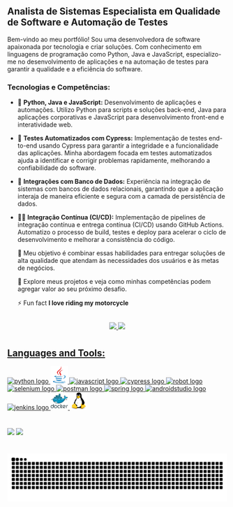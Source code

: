 ## Analista de Sistemas Especialista em Qualidade de Software e Automação de Testes


Bem-vindo ao meu portfólio! 
Sou uma desenvolvedora de software apaixonada por tecnologia e criar soluções. Com conhecimento em linguagens de programação como Python, Java e JavaScript, especializo-me no desenvolvimento de aplicações e na automação de testes para garantir a qualidade e a eficiência do software.

### Tecnologias e Competências:

- 🔭 **Python, Java e JavaScript:** Desenvolvimento de aplicações e automações.
      Utilizo Python para scripts e soluções back-end, Java para aplicações corporativas e JavaScript para desenvolvimento front-end e interatividade web.

- 🌱 **Testes Automatizados com Cypress:**  Implementação de testes end-to-end usando Cypress para garantir a integridade e a funcionalidade das aplicações. Minha abordagem focada em testes automatizados ajuda a identificar e corrigir problemas rapidamente, melhorando a confiabilidade do software.

- 👯 **Integrações com Banco de Dados:** Experiência na integração de sistemas com bancos de dados relacionais, garantindo que a aplicação interaja de maneira eficiente e segura com a camada de persistência de dados.

- 👨‍💻 **Integração Contínua (CI/CD):** Implementação de pipelines de integração contínua e entrega contínua (CI/CD) usando GitHub Actions. Automatizo o processo de build, testes e deploy para acelerar o ciclo de desenvolvimento e melhorar a consistência do código.

  📝 Meu objetivo é combinar essas habilidades para entregar soluções de alta qualidade que atendam às necessidades dos usuários e às metas de negócios. 

  💬 Explore meus projetos e veja como minhas competências podem agregar valor ao seu próximo desafio.


  ⚡ Fun fact **I love riding my motorcycle**


##

  
<div align="center">
  <a href="https://github.com/rsortica">
  <img height="160em" src="https://github-readme-stats.vercel.app/api?username=rsortica&show_icons=true&theme=blue-green&include_all_commits=true&count_private=true"/>
  <img height="160em" src="https://github-readme-stats.vercel.app/api/top-langs/?username=rsortica&layout=compact&langs_count=7&theme=blue-green"/>
</div>

#
## Languages and Tools:

<div style="text-align:left">
  <img src="https://cdn.jsdelivr.net/gh/devicons/devicon@latest/icons/python/python-original.svg" height="40" width="40" alt="python logo" />
  <img src="https://raw.githubusercontent.com/devicons/devicon/master/icons/java/java-original.svg" height="40" width="40" alt="java logo"  />       
  <img src="https://cdn.jsdelivr.net/gh/devicons/devicon@latest/icons/javascript/javascript-original.svg"  height="40" width="40" alt="javascript logo" />          
  <img src="https://images.ctfassets.net/q5gr0s7pk997/Th8458WoDPgh1xOcYjv4Q/b2328d538c7d499853bfff3ac11540c5/Cypress.png" height="40" width="40" alt="cypress logo"  />
  <img src="https://cdn.jsdelivr.net/npm/simple-icons@4.19.0/icons/robotframework.svg" height="40" width="52" alt="robot logo"  />
  <img src="https://raw.githubusercontent.com/detain/svg-logos/780f25886640cef088af994181646db2f6b1a3f8/svg/selenium-logo.svg" height="40" width="40" alt="selenium logo"  />
  <img src="https://www.vectorlogo.zone/logos/getpostman/getpostman-icon.svg" height="40" width="40" alt="postman logo"  /> 
  <img src="https://cdn.jsdelivr.net/gh/devicons/devicon@latest/icons/spring/spring-original.svg" height="40" width="40" alt="spring logo" />
  <img src="https://cdn.jsdelivr.net/gh/devicons/devicon@latest/icons/androidstudio/androidstudio-original.svg" height="40" width="40" alt="androidstudio logo"  />          
  <img src="https://www.vectorlogo.zone/logos/jenkins/jenkins-icon.svg" width="40" height="40" alt="jenkins logo" /> 
  <img src="https://raw.githubusercontent.com/devicons/devicon/master/icons/docker/docker-original-wordmark.svg" width="40" height="40" alt="docker logo"  /> 
  <img src="https://raw.githubusercontent.com/devicons/devicon/master/icons/linux/linux-original.svg" width="40" height="40" alt="linux logo" />  
</div>

#

 <div> 
   <a href = "mailto:kodcore@gmail.com"><img src="https://img.shields.io/badge/-Gmail-%23333?style=for-the-badge&logo=gmail&logoColor=white" target="_blank"></a>
   <a href="https://www.linkedin.com/in/rosenirodrigues" target="_blank"><img src="https://img.shields.io/badge/-LinkedIn-%230077B5?style=for-the-badge&logo=linkedin&logoColor=white" target="_blank"></a> 
 
 #
 
 ![Snake animation](https://github.com/rsortica/rsortica/blob/main/output/github-contribution-grid-snake.svg)
 
</div>
